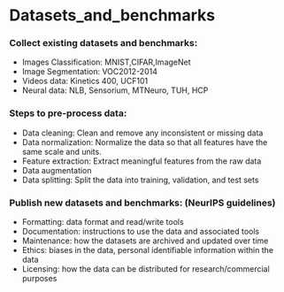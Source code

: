 # Datasets_and_benchmarks
### Collect existing datasets and benchmarks:
- Images Classification: MNIST,CIFAR,ImageNet
- Image Segmentation: VOC2012-2014
- Videos data: Kinetics 400, UCF101
- Neural data: NLB, Sensorium, MTNeuro, TUH, HCP
### Steps to pre-process data:
- Data cleaning: Clean and remove any inconsistent or missing data
- Data normalization: Normalize the data so that all features have the same scale and units.
- Feature extraction: Extract meaningful features from the raw data
- Data augmentation
- Data splitting: Split the data into training, validation, and test sets
### Publish new datasets and benchmarks: (NeurIPS guidelines)
- Formatting: data format and read/write tools
- Documentation: instructions to use the data and associated tools
- Maintenance: how the datasets are archived and updated over time
- Ethics: biases in the data, personal identifiable information within the data
- Licensing: how the data can be distributed for research/commercial purposes
